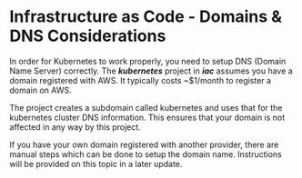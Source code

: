 # Infrastructure as Code - Domains & DNS Considerations

In order for Kubernetes to work properly, you need to setup DNS (Domain Name Server) correctly. The ***kubernetes*** project in ***iac*** assumes you have a domain registered with AWS. It typically costs ~$1/month to register a domain on AWS.

The project creates a subdomain called kubernetes and uses that for the kubernetes cluster DNS information. This ensures that your domain is not affected in any way by this project.

If you have your own domain registered with another provider, there are manual steps which can be done to setup the domain name. Instructions will be provided on this topic in a later update.
